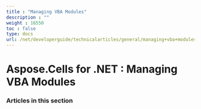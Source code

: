 ```yaml
---
title : "Managing VBA Modules" 
description : "" 
weight : 16550 
toc : false
type: docs
url: /net/developerguide/technicalarticles/general/managing+vba+modules/
---
```


# Aspose.Cells for .NET : Managing VBA Modules


### Articles in this section

           

